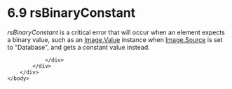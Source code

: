 <html dir="LTR" xmlns:mshelp="http://msdn.microsoft.com/mshelp" xmlns:ddue="http://ddue.schemas.microsoft.com/authoring/2003/5" xmlns:xlink="http://www.w3.org/1999/xlink" xmlns:tool="http://www.microsoft.com/tooltip">
    <head>
        <meta http-equiv="Content-Type" content="text/html; CHARSET=utf-8"></meta>
        <meta name="save" content="history"></meta>
        <title>6.9 rsBinaryConstant</title>
        <xml>
            <mshelp:toctitle title="6.9 rsBinaryConstant"></mshelp:toctitle>
            <mshelp:rltitle title="[MS-RDL]: rsBinaryConstant"></mshelp:rltitle>
            <mshelp:keyword index="A" term="d7027c17-f4cc-4075-acfd-4c039ccd57dc"></mshelp:keyword>
            <mshelp:attr name="DCSext.ContentType" value="open specification"></mshelp:attr>
            <mshelp:attr name="AssetID" value="d7027c17-f4cc-4075-acfd-4c039ccd57dc"></mshelp:attr>
            <mshelp:attr name="TopicType" value="kbRef"></mshelp:attr>
            <mshelp:attr name="DCSext.Title" value="[MS-RDL]: rsBinaryConstant" />
        </xml>
    </head>
    <body>
        <div id="header">
            <h1 class="heading">6.9 rsBinaryConstant</h1>
        </div>
        <div id="mainSection">
            <div id="mainBody">
                <div id="allHistory" class="saveHistory"></div>
                <div id="sectionSection0" class="section" name="collapseableSection">
                    

<p><i>rsBinaryConstant</i> is a critical error that will occur
when an element expects a binary value, such as an <a href="e63f7ec4-2bc8-456a-afc9-60570f34da60.md">Image.Value</a> instance when <a href="ff4d3c03-cee0-4a51-a40b-9c012fee1596.md">Image.Source</a> is set to
&quot;Database&quot;, and gets a constant value instead. </p>


                </div>
            </div>
        </div>
    </body>
</html>